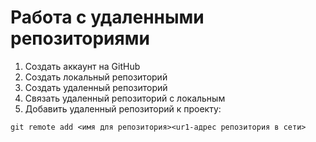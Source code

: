 # Работа с удаленными репозиториями 
1. Создать аккаунт на GitHub 
2. Создать локальный репозиторий
3. Создать удаленный репозиторий 
4. Связать удаленный репозиторий с локальным
5. Добавить удаленный репозиторий к проекту:
```
git remote add <имя для репозитория><ur1-адрес репозитория в сети>
```
